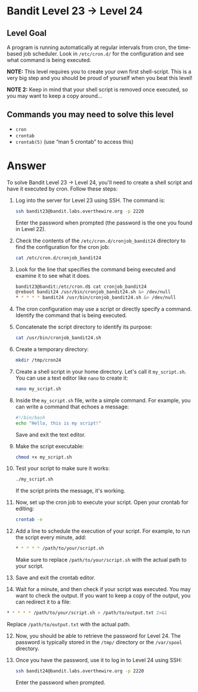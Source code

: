 # Bandit Level 23 → Level 24

## Level Goal

A program is running automatically at regular intervals from cron, the time-based job scheduler. Look in `/etc/cron.d/` for the configuration and see what command is being executed.

**NOTE:** This level requires you to create your own first shell-script. This is a very big step and you should be proud of yourself when you beat this level!

**NOTE 2:** Keep in mind that your shell script is removed once executed, so you may want to keep a copy around…

## Commands you may need to solve this level

- `cron`
- `crontab`
- `crontab(5)` (use “man 5 crontab” to access this)

# Answer

To solve Bandit Level 23 → Level 24, you'll need to create a shell script and have it executed by cron. Follow these steps:

1. Log into the server for Level 23 using SSH. The command is:

   ```bash
   ssh bandit23@bandit.labs.overthewire.org -p 2220
   ```

   Enter the password when prompted (the password is the one you found in Level 22).

2. Check the contents of the `/etc/cron.d/cronjob_bandit24` directory to find the configuration for the cron job:

   ```bash
   cat /etc/cron.d/cronjob_bandit24
   ```

3. Look for the line that specifies the command being executed and examine it to see what it does.

   ```bash
   bandit23@bandit:/etc/cron.d$ cat cronjob_bandit24
   @reboot bandit24 /usr/bin/cronjob_bandit24.sh &> /dev/null
   * * * * * bandit24 /usr/bin/cronjob_bandit24.sh &> /dev/null
   ```

4. The cron configuration may use a script or directly specify a command. Identify the command that is being executed.

5. Concatenate the script directory to identify its purpose:

   ```bash
   cat /usr/bin/cronjob_bandit24.sh

   ```

6. Create a temporary directory:

   ```bash
   mkdir /tmp/cron24
   ```

7. Create a shell script in your home directory. Let's call it `my_script.sh`. You can use a text editor like `nano` to create it:

   ```bash
   nano my_script.sh
   ```

8. Inside the `my_script.sh` file, write a simple command. For example, you can write a command that echoes a message:

   ```bash
   #!/bin/bash
   echo "Hello, this is my script!"
   ```

   Save and exit the text editor.

9. Make the script executable:

   ```bash
   chmod +x my_script.sh
   ```

10. Test your script to make sure it works:

    ```bash
    ./my_script.sh
    ```

    If the script prints the message, it's working.

11. Now, set up the cron job to execute your script. Open your crontab for editing:

    ```bash
    crontab -e
    ```

12. Add a line to schedule the execution of your script. For example, to run the script every minute, add:

    ```bash
    * * * * * /path/to/your/script.sh
    ```

    Make sure to replace `/path/to/your/script.sh` with the actual path to your script.

13. Save and exit the crontab editor.

14. Wait for a minute, and then check if your script was executed. You may want to check the output. If you want to keep a copy of the output, you can redirect it to a file:

```bash
* * * * * /path/to/your/script.sh > /path/to/output.txt 2>&1
```

Replace `/path/to/output.txt` with the actual path.

12. Now, you should be able to retrieve the password for Level 24. The password is typically stored in the `/tmp/` directory or the `/var/spool` directory.

13. Once you have the password, use it to log in to Level 24 using SSH:

    ```bash
    ssh bandit24@bandit.labs.overthewire.org -p 2220
    ```

    Enter the password when prompted.
